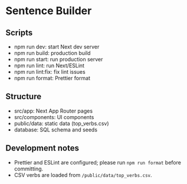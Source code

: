 # Sentence Builder

## Scripts
- npm run dev: start Next dev server
- npm run build: production build
- npm run start: run production server
- npm run lint: run Next/ESLint
- npm run lint:fix: fix lint issues
- npm run format: Prettier format

## Structure
- src/app: Next App Router pages
- src/components: UI components
- public/data: static data (top_verbs.csv)
- database: SQL schema and seeds

## Development notes
- Prettier and ESLint are configured; please run `npm run format` before committing.
- CSV verbs are loaded from `/public/data/top_verbs.csv`.
